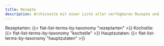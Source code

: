 ```yaml
---
title: Rezepte
description: Archivseite mit einer Liste aller verfügbaren Rezepte und deren Kategorisierungen
---
```


Rezeptarten: {{< flat-list-terms-by-taxonomy "rezeptarten" >}} Kochstile: {{< flat-list-terms-by-taxonomy "kochstile" >}} Hauptzutaten: {{< flat-list-terms-by-taxonomy "hauptzutaten" >}}
